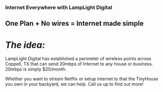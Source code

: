 ### Internet Everywhere with LampLight Digital

## One Plan + No wires = Internet made simple

# *The idea:*
LampLight Digital has established a perimeter of wireless points across Coppell, TX that can send 20mbps of Internet to any house or business.  20mbps is simply $20/month.

Whether you want to stream Netflix or setup internet to that the TinyHouse you own in your backyard, we can help.  Call us up to find out more!


